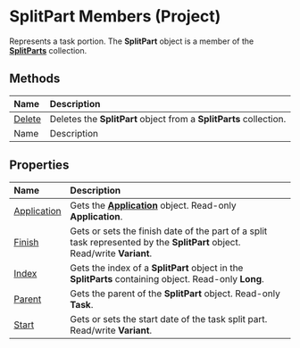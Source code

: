 
# SplitPart Members (Project)
Represents a task portion. The  **SplitPart** object is a member of the **[SplitParts](bc36310c-9289-a363-f2d6-c8a0991725e5.md)** collection.

## Methods



|**Name**|**Description**|
|:-----|:-----|
| [Delete](6d09354b-3cda-fe22-0e6f-157f509ce026.md)|Deletes the  **SplitPart** object from a **SplitParts** collection.|
|Name|Description|

## Properties



|**Name**|**Description**|
|:-----|:-----|
| [Application](7b8a8d99-15eb-8be0-6e27-8293d0dfb9fe.md)|Gets the  **[Application](8eb91712-7784-a102-38c0-19bb056c27e9.md)** object. Read-only **Application**.|
| [Finish](deabe924-95f8-5763-6f8a-e1c913784543.md)|Gets or sets the finish date of the part of a split task represented by the  **SplitPart** object. Read/write **Variant**.|
| [Index](9e317531-6f4f-4053-c628-4b5e8a19d840.md)|Gets the index of a  **SplitPart** object in the **SplitParts** containing object. Read-only **Long**.|
| [Parent](30e914cb-fa82-86b8-ffea-ff8a980765f2.md)|Gets the parent of the  **SplitPart** object. Read-only **Task**.|
| [Start](7871b157-de76-db1a-b3e9-577669a8dd6d.md)|Gets or sets the start date of the task split part. Read/write  **Variant**.|
